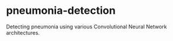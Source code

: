 # pneumonia-detection
Detecting pneumonia using various Convolutional Neural Network architectures.
